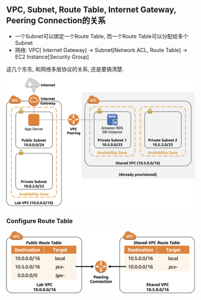 

## VPC, Subnet, Route Table, Internet Gateway, Peering Connection的关系

- 一个Subnet可以绑定一个Route Table, 而一个Route Table可以分配给多个Subnet
- 网络:    VPC[ Internet Gateway] -> Subnet[Network ACL, Route Table] ->  EC2 Instance[Security Group]

这几个东东, 和网络多层协议的关系, 还是要搞清楚. 





![Architecture](image/architecture.png)







###  Configure  Route Table 

![Peering Connections](image/peering.png)
